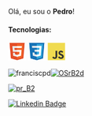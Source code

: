 Olá, eu sou o **Pedro**!


#### Tecnologias:
<p align="left">
<img src="https://raw.githubusercontent.com/devicons/devicon/master/icons/html5/html5-original.svg" alt="html5" width="36" height="36" />
<img src="https://raw.githubusercontent.com/devicons/devicon/master/icons/css3/css3-original.svg" alt="css3" width="36" height="36" />
<img src="https://raw.githubusercontent.com/devicons/devicon/master/icons/javascript/javascript-original.svg" alt="Javascript" width="36" height="36" />
</p>


 
 <p><img align="left" style="display:block;" src="https://github-readme-stats.vercel.app/api/top-langs?username=OSrB2&show_icons=true&locale=en&layout=compact" alt="franciscpd" /></p>


<p align="left" style="margin-top:10px;"> <a href="https://github.com/ryo-ma/github-profile-trophy"><img src="https://github-profile-trophy.vercel.app/?username=OSrB2&theme=onedark&row=1&margin-w=5" alt="OSrB2d" /></a> </p>

<p align="left"> <a href="https://twitter.com/pr_B2" target="blank"><img src="https://img.shields.io/twitter/follow/pr_B2?logo=twitter&style=for-the-badge" alt="pr_B2" /></a> </p>

[![Linkedin Badge](https://img.shields.io/badge/-Pedro%20Oliveira-blue?style=flat-square&logo=Linkedin&logoColor=white&link=https://https://www.linkedin.com/in/pedro-oliveira-600399226/)](https://www.linkedin.com/in/danilo-sales-5aabbb38/)
